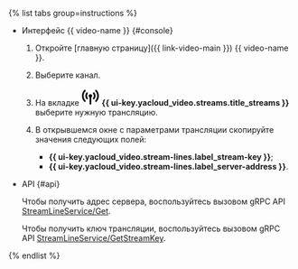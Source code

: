 {% list tabs group=instructions %}

- Интерфейс {{ video-name }} {#console}

  1. Откройте [главную страницу]({{ link-video-main }}) {{ video-name }}.
  1. Выберите канал.
  1. На вкладке ![image](../../_assets/console-icons/antenna-signal.svg) **{{ ui-key.yacloud_video.streams.title_streams }}** выберите нужную трансляцию.
  1. В открывшемся окне с параметрами трансляции скопируйте значения следующих полей:

      * **{{ ui-key.yacloud_video.stream-lines.label_stream-key }}**;
      * **{{ ui-key.yacloud_video.stream-lines.label_server-address }}**.

- API {#api}

  Чтобы получить адрес сервера, воспользуйтесь вызовом gRPC API [StreamLineService/Get](../../video/api-ref/grpc/stream_line_service.md#Get).

  Чтобы получить ключ трансляции, воспользуйтесь вызовом gRPC API [StreamLineService/GetStreamKey](../../video/api-ref/grpc/stream_line_service.md#GetStreamKey).

{% endlist %}

